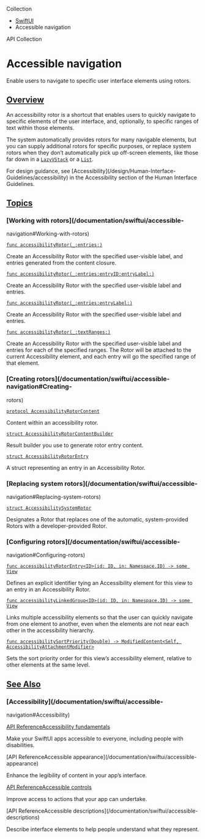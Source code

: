 Collection

  * [ SwiftUI ](/documentation/swiftui)
  * Accessible navigation 

API Collection

# Accessible navigation

Enable users to navigate to specific user interface elements using rotors.

## [Overview](/documentation/swiftui/accessible-navigation#Overview)

An accessibility rotor is a shortcut that enables users to quickly navigate to
specific elements of the user interface, and, optionally, to specific ranges
of text within those elements.

The system automatically provides rotors for many navigable elements, but you
can supply additional rotors for specific purposes, or replace system rotors
when they don’t automatically pick up off-screen elements, like those far down
in a [`LazyVStack`](/documentation/swiftui/lazyvstack) or a
[`List`](/documentation/swiftui/list).

For design guidance, see [Accessibility](/design/Human-Interface-
Guidelines/accessibility) in the Accessibility section of the Human Interface
Guidelines.

## [Topics](/documentation/swiftui/accessible-navigation#topics)

### [Working with rotors](/documentation/swiftui/accessible-
navigation#Working-with-rotors)

[`func
accessibilityRotor(_:entries:)`](/documentation/swiftui/view/accessibilityrotor\(_:entries:\))

Create an Accessibility Rotor with the specified user-visible label, and
entries generated from the content closure.

[`func
accessibilityRotor(_:entries:entryID:entryLabel:)`](/documentation/swiftui/view/accessibilityrotor\(_:entries:entryid:entrylabel:\))

Create an Accessibility Rotor with the specified user-visible label and
entries.

[`func
accessibilityRotor(_:entries:entryLabel:)`](/documentation/swiftui/view/accessibilityrotor\(_:entries:entrylabel:\))

Create an Accessibility Rotor with the specified user-visible label and
entries.

[`func
accessibilityRotor(_:textRanges:)`](/documentation/swiftui/view/accessibilityrotor\(_:textranges:\))

Create an Accessibility Rotor with the specified user-visible label and
entries for each of the specified ranges. The Rotor will be attached to the
current Accessibility element, and each entry will go the specified range of
that element.

### [Creating rotors](/documentation/swiftui/accessible-navigation#Creating-
rotors)

[`protocol
AccessibilityRotorContent`](/documentation/swiftui/accessibilityrotorcontent)

Content within an accessibility rotor.

[`struct
AccessibilityRotorContentBuilder`](/documentation/swiftui/accessibilityrotorcontentbuilder)

Result builder you use to generate rotor entry content.

[`struct
AccessibilityRotorEntry`](/documentation/swiftui/accessibilityrotorentry)

A struct representing an entry in an Accessibility Rotor.

### [Replacing system rotors](/documentation/swiftui/accessible-
navigation#Replacing-system-rotors)

[`struct
AccessibilitySystemRotor`](/documentation/swiftui/accessibilitysystemrotor)

Designates a Rotor that replaces one of the automatic, system-provided Rotors
with a developer-provided Rotor.

### [Configuring rotors](/documentation/swiftui/accessible-
navigation#Configuring-rotors)

[`func accessibilityRotorEntry<ID>(id: ID, in: Namespace.ID) -> some
View`](/documentation/swiftui/view/accessibilityrotorentry\(id:in:\))

Defines an explicit identifier tying an Accessibility element for this view to
an entry in an Accessibility Rotor.

[`func accessibilityLinkedGroup<ID>(id: ID, in: Namespace.ID) -> some
View`](/documentation/swiftui/view/accessibilitylinkedgroup\(id:in:\))

Links multiple accessibility elements so that the user can quickly navigate
from one element to another, even when the elements are not near each other in
the accessibility hierarchy.

[`func accessibilitySortPriority(Double) -> ModifiedContent<Self,
AccessibilityAttachmentModifier>`](/documentation/swiftui/view/accessibilitysortpriority\(_:\))

Sets the sort priority order for this view’s accessibility element, relative
to other elements at the same level.

## [See Also](/documentation/swiftui/accessible-navigation#see-also)

### [Accessibility](/documentation/swiftui/accessible-
navigation#Accessibility)

[API ReferenceAccessibility
fundamentals](/documentation/swiftui/accessibility-fundamentals)

Make your SwiftUI apps accessible to everyone, including people with
disabilities.

[API ReferenceAccessible appearance](/documentation/swiftui/accessible-
appearance)

Enhance the legibility of content in your app’s interface.

[API ReferenceAccessible controls](/documentation/swiftui/accessible-controls)

Improve access to actions that your app can undertake.

[API ReferenceAccessible descriptions](/documentation/swiftui/accessible-
descriptions)

Describe interface elements to help people understand what they represent.

